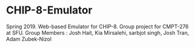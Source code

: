 # CHIP-8-Emulator
  Spring 2019.  Web-based Emulator for CHIP-8.  Group project for CMPT-276 at SFU.
  Group Members :
Josh Hait,
Kia Mirsalehi,
sarbjot singh,
Josh Tran,
Adam Zubek-Nizol
